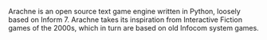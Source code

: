 Arachne is an open source text game engine written in Python, loosely based on Inform 7. Arachne takes its inspiration from Interactive Fiction games of the 2000s, which in turn are based on old Infocom system games.